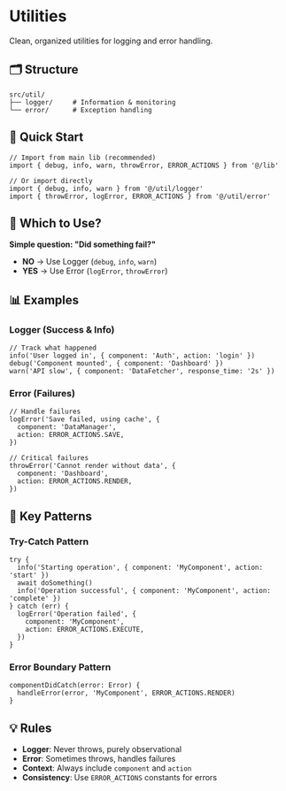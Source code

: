 # Utilities

Clean, organized utilities for logging and error handling.

## 🗂️ Structure

```
src/util/
├── logger/     # Information & monitoring
└── error/      # Exception handling
```

## 🚀 Quick Start

```tsx
// Import from main lib (recommended)
import { debug, info, warn, throwError, ERROR_ACTIONS } from '@/lib'

// Or import directly
import { debug, info, warn } from '@/util/logger'
import { throwError, logError, ERROR_ACTIONS } from '@/util/error'
```

## 🤔 Which to Use?

**Simple question: "Did something fail?"**

- **NO** → Use Logger (`debug`, `info`, `warn`)
- **YES** → Use Error (`logError`, `throwError`)

## 📊 Examples

### Logger (Success & Info)

```tsx
// Track what happened
info('User logged in', { component: 'Auth', action: 'login' })
debug('Component mounted', { component: 'Dashboard' })
warn('API slow', { component: 'DataFetcher', response_time: '2s' })
```

### Error (Failures)

```tsx
// Handle failures
logError('Save failed, using cache', {
  component: 'DataManager',
  action: ERROR_ACTIONS.SAVE,
})

// Critical failures
throwError('Cannot render without data', {
  component: 'Dashboard',
  action: ERROR_ACTIONS.RENDER,
})
```

## 🔧 Key Patterns

### Try-Catch Pattern

```tsx
try {
  info('Starting operation', { component: 'MyComponent', action: 'start' })
  await doSomething()
  info('Operation successful', { component: 'MyComponent', action: 'complete' })
} catch (err) {
  logError('Operation failed', {
    component: 'MyComponent',
    action: ERROR_ACTIONS.EXECUTE,
  })
}
```

### Error Boundary Pattern

```tsx
componentDidCatch(error: Error) {
  handleError(error, 'MyComponent', ERROR_ACTIONS.RENDER)
}
```

## 💡 Rules

- **Logger**: Never throws, purely observational
- **Error**: Sometimes throws, handles failures
- **Context**: Always include `component` and `action`
- **Consistency**: Use `ERROR_ACTIONS` constants for errors
